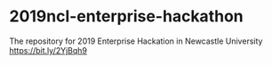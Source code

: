 # 2019ncl-enterprise-hackathon
The repository for 2019 Enterprise Hackation in Newcastle University
https://bit.ly/2YjBqh9
